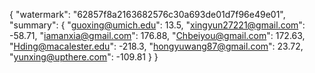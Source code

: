 {
    "watermark": "62857f8a2163682576c30a693de01d7f96e49e01", 
    "summary": {
        "guoxing@umich.edu": 13.5, 
        "xingyun27221@gmail.com": -58.71, 
        "iamanxia@gmail.com": 176.88, 
        "Chbeiyou@gmail.com": 172.63, 
        "Hding@macalester.edu": -218.3, 
        "hongyuwang87@gmail.com": 23.72, 
        "yunxing@upthere.com": -109.81
    }
}